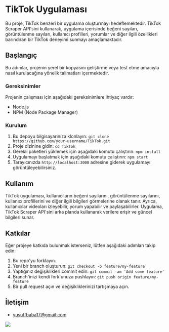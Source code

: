 # TikTok Uygulaması

Bu proje, TikTok benzeri bir uygulama oluşturmayı hedeflemektedir. TikTok Scraper API'sini kullanarak, uygulama içerisinde beğeni sayıları, görüntülenme sayıları, kullanıcı profilleri, yorumlar ve diğer ilgili özellikleri barındıran bir TikTok deneyimi sunmayı amaçlamaktadır.

## Başlangıç

Bu adımlar, projenin yerel bir kopyasını geliştirme veya test etme amacıyla nasıl kurulacağına yönelik talimatları içermektedir.

### Gereksinimler

Projenin çalışması için aşağıdaki gereksinimlere ihtiyaç vardır:

- Node.js
- NPM (Node Package Manager)

### Kurulum

1. Bu depoyu bilgisayarınıza klonlayın: `git clone https://github.com/your-username/TikTok.git`
2. Proje dizinine gidin: `cd TikTok`
3. Gerekli paketleri yüklemek için aşağıdaki komutu çalıştırın: `npm install`
4. Uygulamayı başlatmak için aşağıdaki komutu çalıştırın: `npm start`
5. Tarayıcınızda `http://localhost:3000` adresine giderek uygulamayı görüntüleyebilirsiniz.

## Kullanım

TikTok uygulaması, kullanıcıların beğeni sayılarını, görüntülenme sayılarını, kullanıcı profillerini ve diğer ilgili bilgileri görmelerine olanak tanır. Ayrıca, kullanıcılar videoları izleyebilir, yorum yapabilir ve paylaşabilirler. Uygulama, TikTok Scraper API'sini arka planda kullanarak verilere erişir ve güncel bilgileri sunar.

## Katkılar

Eğer projeye katkıda bulunmak isterseniz, lütfen aşağıdaki adımları takip edin:

1. Bu repo'yu forklayın.
2. Yeni bir branch oluşturun: `git checkout -b feature/my-feature`
3. Yaptığınız değişiklikleri commit edin: `git commit -am 'Add some feature'`
4. Branch'inizi kendi fork'unuza pushlayın: `git push origin feature/my-feature`
5. Bir pull request açın ve değişikliklerinizi tartışmaya açın.


## İletişim

- yusuffbaba17@gmail.com




![](data:image/jpeg;base64,base64_encoded_image)



